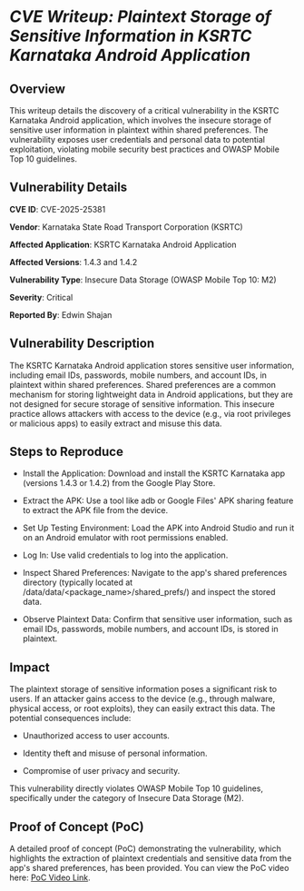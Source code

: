 # *CVE Writeup: Plaintext Storage of Sensitive Information in KSRTC Karnataka Android Application*






## Overview
This writeup details the discovery of a critical vulnerability in the KSRTC Karnataka Android application, which involves the insecure storage of sensitive user information in plaintext within shared preferences. The vulnerability exposes user credentials and personal data to potential exploitation, violating mobile security best practices and OWASP Mobile Top 10 guidelines.

## Vulnerability Details
**CVE ID**: CVE-2025-25381

**Vendor**: Karnataka State Road Transport Corporation (KSRTC)

**Affected Application**: KSRTC Karnataka Android Application

**Affected Versions**: 1.4.3 and 1.4.2

**Vulnerability Type**: Insecure Data Storage (OWASP Mobile Top 10: M2)

**Severity**: Critical

**Reported By**: Edwin Shajan

## Vulnerability Description

The KSRTC Karnataka Android application stores sensitive user information, including email IDs, passwords, mobile numbers, and account IDs, in plaintext within shared preferences. Shared preferences are a common mechanism for storing lightweight data in Android applications, but they are not designed for secure storage of sensitive information. This insecure practice allows attackers with access to the device (e.g., via root privileges or malicious apps) to easily extract and misuse this data.

## Steps to Reproduce

 - Install the Application: Download and install the KSRTC Karnataka app (versions 1.4.3 or 1.4.2) from the Google Play Store.

 - Extract the APK: Use a tool like adb or Google Files' APK sharing feature to extract the APK file from the device.

 - Set Up Testing Environment: Load the APK into Android Studio and run it on an Android emulator with root permissions enabled.

 - Log In: Use valid credentials to log into the application.

 - Inspect Shared Preferences: Navigate to the app's shared preferences directory (typically located at /data/data/<package_name>/shared_prefs/) and inspect the stored data.

 - Observe Plaintext Data: Confirm that sensitive user information, such as email IDs, passwords, mobile numbers, and account IDs, is stored in plaintext.

## Impact

The plaintext storage of sensitive information poses a significant risk to users. If an attacker gains access to the device (e.g., through malware, physical access, or root exploits), they can easily extract this data. The potential consequences include:

 - Unauthorized access to user accounts.

 - Identity theft and misuse of personal information.

 - Compromise of user privacy and security.

This vulnerability directly violates OWASP Mobile Top 10 guidelines, specifically under the category of Insecure Data Storage (M2).

## Proof of Concept (PoC)

A detailed proof of concept (PoC) demonstrating the vulnerability, which highlights the extraction of plaintext credentials and sensitive data from the app's shared preferences, has been provided. You can view the PoC video here: [PoC Video Link]().
